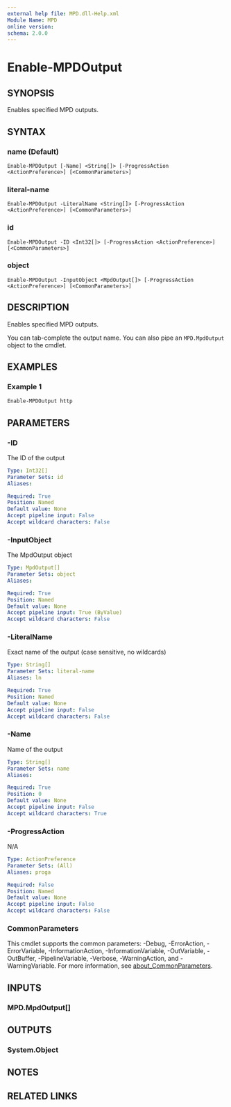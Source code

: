 ```yaml
---
external help file: MPD.dll-Help.xml
Module Name: MPD
online version:
schema: 2.0.0
---
```


# Enable-MPDOutput

## SYNOPSIS
Enables specified MPD outputs.

## SYNTAX

### name (Default)
```
Enable-MPDOutput [-Name] <String[]> [-ProgressAction <ActionPreference>] [<CommonParameters>]
```

### literal-name
```
Enable-MPDOutput -LiteralName <String[]> [-ProgressAction <ActionPreference>] [<CommonParameters>]
```

### id
```
Enable-MPDOutput -ID <Int32[]> [-ProgressAction <ActionPreference>] [<CommonParameters>]
```

### object
```
Enable-MPDOutput -InputObject <MpdOutput[]> [-ProgressAction <ActionPreference>] [<CommonParameters>]
```

## DESCRIPTION
Enables specified MPD outputs.

You can tab-complete the output name.
You can also pipe an `MPD.MpdOutput` object to the cmdlet.

## EXAMPLES

### Example 1
```powershell
Enable-MPDOutput http
```

## PARAMETERS

### -ID
The ID of the output

```yaml
Type: Int32[]
Parameter Sets: id
Aliases:

Required: True
Position: Named
Default value: None
Accept pipeline input: False
Accept wildcard characters: False
```

### -InputObject
The MpdOutput object

```yaml
Type: MpdOutput[]
Parameter Sets: object
Aliases:

Required: True
Position: Named
Default value: None
Accept pipeline input: True (ByValue)
Accept wildcard characters: False
```

### -LiteralName
Exact name of the output (case sensitive, no wildcards)

```yaml
Type: String[]
Parameter Sets: literal-name
Aliases: ln

Required: True
Position: Named
Default value: None
Accept pipeline input: False
Accept wildcard characters: False
```

### -Name
Name of the output

```yaml
Type: String[]
Parameter Sets: name
Aliases:

Required: True
Position: 0
Default value: None
Accept pipeline input: False
Accept wildcard characters: True
```

### -ProgressAction
N/A

```yaml
Type: ActionPreference
Parameter Sets: (All)
Aliases: proga

Required: False
Position: Named
Default value: None
Accept pipeline input: False
Accept wildcard characters: False
```

### CommonParameters
This cmdlet supports the common parameters: -Debug, -ErrorAction, -ErrorVariable, -InformationAction, -InformationVariable, -OutVariable, -OutBuffer, -PipelineVariable, -Verbose, -WarningAction, and -WarningVariable. For more information, see [about_CommonParameters](http://go.microsoft.com/fwlink/?LinkID=113216).

## INPUTS

### MPD.MpdOutput[]

## OUTPUTS

### System.Object
## NOTES

## RELATED LINKS
